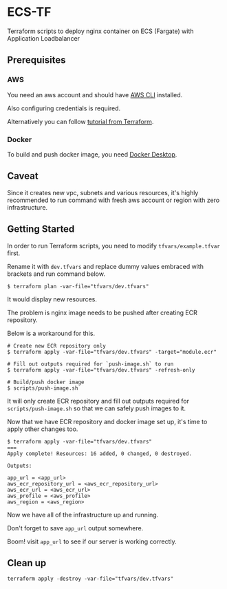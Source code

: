 # ECS-TF

Terraform scripts to deploy nginx container on ECS (Fargate) with Application Loadbalancer

## Prerequisites

### AWS

You need an aws account and should have [AWS CLI](https://docs.aws.amazon.com/cli/latest/userguide/getting-started-install.html) installed.

Also configuring credentials is required.

Alternatively you can follow [tutorial from Terraform](https://developer.hashicorp.com/terraform/tutorials/aws-get-started/aws-build).

### Docker

To build and push docker image, you need [Docker Desktop](https://www.docker.com/products/docker-desktop/).

## Caveat

Since it creates new vpc, subnets and various resources, it's highly recommended to run command with fresh aws account or region with zero infrastructure.

## Getting Started

In order to run Terraform scripts, you need to modify `tfvars/example.tfvar` first.

Rename it with `dev.tfvars` and replace dummy values embraced with brackets and run command below.

```
$ terraform plan -var-file="tfvars/dev.tfvars"
```

It would display new resources.

The problem is nginx image needs to be pushed after creating ECR repository.

Below is a workaround for this.

```
# Create new ECR repository only
$ terraform apply -var-file="tfvars/dev.tfvars" -target="module.ecr"

# Fill out outputs required for `push-image.sh` to run
$ terraform apply -var-file="tfvars/dev.tfvars" -refresh-only

# Build/push docker image
$ scripts/push-image.sh
```

It will only create ECR repository and fill out outputs required for `scripts/push-image.sh` so that we can safely push images to it.

Now that we have ECR repository and docker image set up, it's time to apply other changes too.

```
$ terraform apply -var-file="tfvars/dev.tfvars"
===
Apply complete! Resources: 16 added, 0 changed, 0 destroyed.

Outputs:

app_url = <app_url>
aws_ecr_repository_url = <aws_ecr_repository_url>
aws_ecr_url = <aws_ecr_url>
aws_profile = <aws_profile>
aws_region = <aws_region>
```

Now we have all of the infrastructure up and running.

Don't forget to save `app_url` output somewhere.

Boom! visit `app_url` to see if our server is working correctly.

## Clean up

```
terraform apply -destroy -var-file="tfvars/dev.tfvars"
```

